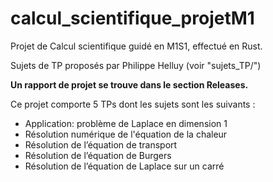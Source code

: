 # calcul_scientifique_projetM1

Projet de Calcul scientifique guidé en M1S1, effectué en Rust.

Sujets de TP proposés par Philippe Helluy (voir "sujets_TP/")

**Un rapport de projet se trouve dans le section Releases.**

Ce projet comporte 5 TPs dont les sujets sont les suivants :
- Application: problème de Laplace en dimension 1
- Résolution numérique de l'équation de la chaleur
- Résolution de l’équation de transport
- Résolution de l’équation de Burgers
- Résolution de l’équation de Laplace sur un carré
